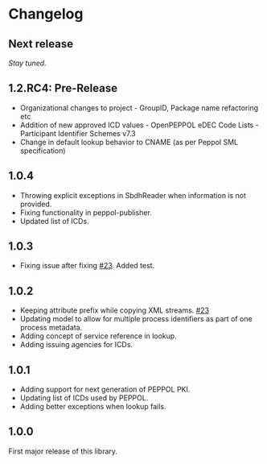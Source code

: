 # Changelog

## Next release

_Stay tuned._

## 1.2.RC4: Pre-Release

* Organizational changes to project - GroupID, Package name refactoring etc
* Addition of new approved ICD values - OpenPEPPOL eDEC Code Lists - Participant Identifier Schemes v7.3
* Change in default lookup behavior to CNAME (as per Peppol SML specification) 

## 1.0.4

* Throwing explicit exceptions in SbdhReader when information is not provided.
* Fixing functionality in peppol-publisher.
* Updated list of ICDs.


## 1.0.3

* Fixing issue after fixing [#23](https://github.com/difi/vefa-peppol/issues/23). Added test.


## 1.0.2

* Keeping attribute prefix while copying XML streams. [#23](https://github.com/difi/vefa-peppol/issues/23)
* Updating model to allow for multiple process identifiers as part of one process metadata.
* Adding concept of service reference in lookup.
* Adding issuing agencies for ICDs.


## 1.0.1

* Adding support for next generation of PEPPOL PKI.
* Updating list of ICDs used by PEPPOL.
* Adding better exceptions when lookup fails.


## 1.0.0

First major release of this library.